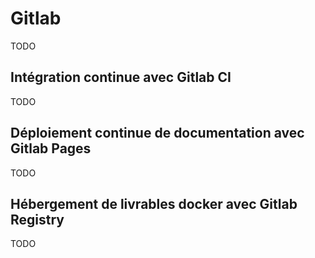 # Gitlab

TODO

## Intégration continue avec Gitlab CI

TODO

## Déploiement continue de documentation avec Gitlab Pages

TODO

## Hébergement de livrables docker avec Gitlab Registry

TODO
